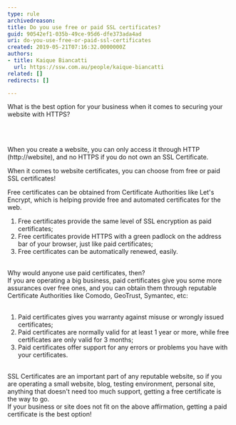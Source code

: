 ```yaml
---
type: rule
archivedreason: 
title: Do you use free or paid SSL certificates?
guid: 90542ef1-035b-49ce-95d6-dfe373ada4ad
uri: do-you-use-free-or-paid-ssl-certificates
created: 2019-05-21T07:16:32.0000000Z
authors:
- title: Kaique Biancatti
  url: https://ssw.com.au/people/kaique-biancatti
related: []
redirects: []

---
```



<p>What is the best option for your business when it comes to securing your website with HTTPS?<br></p>
<br><excerpt class='endintro'></excerpt><br>
<p>When you create a website, you can only access it through HTTP (http&#58;//website), and no HTTPS if you do not own an SSL Certificate.</p><p>When it comes to website certificates, you can choose from free or paid SSL certificates!</p><p>Free certificates can be obtained from Certificate Authorities like Let's Encrypt, which is helping provide free and automated certificates for the web.</p><ol><li>Free certificates provide the same level of SSL encryption as paid certificates;</li><li>Free certificates provide HTTPS with a green padlock on the address bar of your browser, just like paid certificates;</li><li>Free certificates can be automatically renewed, easily.</li></ol><div><br>Why would anyone use paid certificates, then?</div><div>If you are operating a big business, paid certificates give you some more assurances over free ones, and you can obtain them through reputable Certificate Authorities like Comodo, GeoTrust, Symantec, etc&#58;</div><div><br></div><div><ol><li>Paid certificates gives you warranty against misuse or wrongly issued certificates;</li><li>Paid certificates are normally valid for at least 1 year or more, while free certificates are only valid for 3 months;</li><li>Paid certificates offer support for any errors or problems you have with your certificates.</li></ol><div><br></div><div>SSL Certificates are an important part of any reputable website, so if you are operating a small website, blog, testing environment, personal site, anything that doesn't need too much support, getting a free certificate is the way to go.</div><div>If your business or site does not fit on the above affirmation, getting a paid certificate is the best option!<br></div></div>


